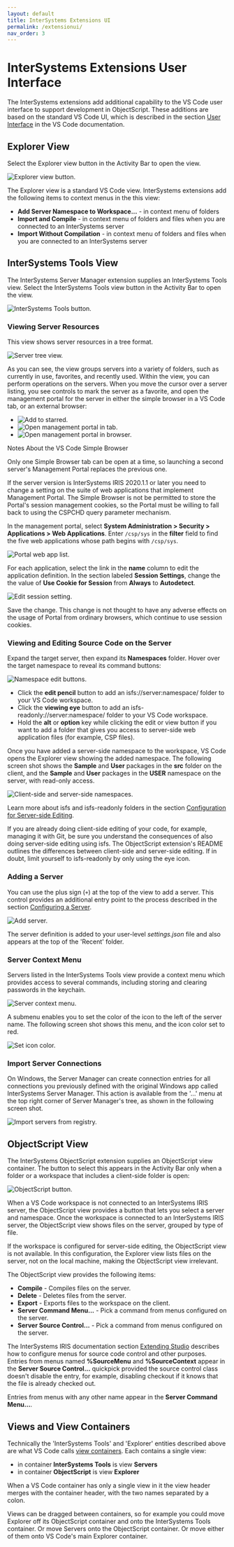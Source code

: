```yaml
---
layout: default
title: InterSystems Extensions UI
permalink: /extensionui/
nav_order: 3
---
```

# InterSystems Extensions User Interface

The InterSystems extensions add additional capability to the VS Code user interface to support development in ObjectScript. These additions are based on the standard VS Code UI, which is described in the section [User Interface](https://code.visualstudio.com/docs/getstarted/userinterface) in the VS Code documentation.

## Explorer View

Select the Explorer view button in the Activity Bar to open the view.

![Explorer view button.](../assets/images/explorer.png "explorer view button")

The Explorer view is a standard VS Code view. InterSystems extensions add the following items to context menus in the this view:

- **Add Server Namespace to Workspace...** - in context menu of folders
- **Import and Compile** - in context menu of folders and files when you are connected to an InterSystems server
- **Import Without Compilation** - in context menu of folders and files when you are connected to an InterSystems server

## InterSystems Tools View

The InterSystems Server Manager extension supplies an InterSystems Tools view. Select the InterSystems Tools view button in the Activity Bar to open the view.

![InterSystems Tools button.](../assets/images/intersystems-tools.png "intersystems tools button")

### Viewing Server Resources

This view shows server resources in a tree format.

![Server tree view.](../assets/images/server-tree-view.png "server tree view")

As you can see, the view groups servers into a variety of folders, such as currently in use, favorites, and recently used. Within the view, you can perform operations on the servers. When you move the cursor over a server listing, you see controls to mark the server as a favorite, and open the management portal for the server in either the simple browser in a VS Code tab, or an external browser:

- ![Add to starred.](../assets/images/add-to-starred.png "add to starred")
- ![Open management portal in tab.](../assets/images/management-portal-tab.png "open management portal the simple browser in VS Code")
- ![Open management portal in browser.](../assets/images/management-portal-browser.png "open management portal in browser")

Notes About the VS Code Simple Browser

Only one Simple Browser tab can be open at a time, so launching a second server's Management Portal replaces the previous one.

If the server version is InterSystems IRIS 2020.1.1 or later you need to change a setting on the suite of web applications that implement Management Portal. The Simple Browser is not be permitted to store the Portal's session management cookies, so the Portal must be willing to fall back to using the CSPCHD query parameter mechanism.

In the management portal, select **System Administration > Security > Applications > Web Applications**. Enter `/csp/sys` in the **filter** field to find the five web applications whose path begins with `/csp/sys`.

![Portal web app list.](../assets/images/five-web-apps.png "portal web app list")

For each application, select the link in the **name** column to edit the application definition. In the section labeled **Session Settings**, change the the value of **Use Cookie for Session** from **Always** to **Autodetect**. 

![Edit session setting.](../assets/images/edit-webapp.png "edit session setting")

Save the change. This change is not thought to have any adverse effects on the usage of Portal from ordinary browsers, which continue to use session cookies.

### Viewing and Editing Source Code on the Server

Expand the target server, then expand its **Namespaces**  folder. Hover over the target namespace to reveal its command buttons:

![Namespace edit buttons.](../assets/images/namespace-buttons.png "namespace edit buttons")

- Click the **edit pencil** button to add an isfs://server:namespace/ folder to your VS Code workspace.
- Click the **viewing eye** button to add an isfs-readonly://server:namespace/ folder to your VS Code workspace.
- Hold the **alt** or **option** key while clicking the edit or view button if you want to add a folder that gives you access to server-side web application files (for example, CSP files).

Once you have added a server-side namespace to the workspace, VS Code opens the Explorer view showing the added namespace. The following screen shot shows the **Sample** and **User** packages in the **src** folder on the client, and the **Sample** and **User** packages in the **USER** namespace on the server, with read-only access.

![Client-side and server-side namespaces.](../assets/images/client-server.png "client-side and server-side namespaces")

Learn more about isfs and isfs-readonly folders in the section [Configuration for Server-side Editing](../serverside).

If you are already doing client-side editing of your code, for example, managing it with Git, be sure you understand the consequences of also doing server-side editing using isfs. The ObjectScript extension's README outlines the differences between client-side and server-side editing. If in doubt, limit yourself to isfs-readonly by only using the eye icon.

### Adding a Server

You can use the plus sign (`+`) at the top of the view to add a server. This control provides an additional entry point to the process described in the section [Configuring a Server](../configuration/#config-server).

![Add server.](../assets/images/add-server.png "add server")

The server definition is added to your user-level *settings.json* file and also appears at the top of the 'Recent' folder.

### Server Context Menu

Servers listed in the InterSystems Tools view provide a context menu which provides access to several commands, including storing and clearing passwords in the keychain.

![Server context menu.](../assets/images/server-context-menu.png "server context menu")

A submenu enables you to set the color of the icon to the left of the server name. The following screen shot shows this menu, and the icon color set to red.

![Set icon color.](../assets/images/set-icon-color.png "set icon color")

### Import Server Connections

On Windows, the Server Manager can create connection entries for all connections you previously defined with the original Windows app called InterSystems Server Manager. This action is available from the '...' menu at the top right corner of Server Manager's tree, as shown in the following screen shot.

![Import servers from registry.](../assets/images/import-servers.png "import servers from registry")

## ObjectScript View

The InterSystems ObjectScript extension supplies an ObjectScript view container. The button to select this appears in the Activity Bar only when a folder or a workspace that includes a client-side folder is open:

![ObjectScript button.](../assets/images/objectscript.png "objectscript button")

When a VS Code workspace is not connected to an InterSystems IRIS server, the ObjectScript view provides a button that lets you select a server and namespace. Once the workspace is connected to an InterSystems IRIS server, the ObjectScript view shows files on the server, grouped by type of file.

If the workspace is configured for server-side editing, the ObjectScript view is not available. In this configuration, the Explorer view lists files on the server, not on the local machine, making the ObjectScript view irrelevant.

The ObjectScript view provides the following items:

- **Compile** - Compiles files on the server.
- **Delete** - Deletes files from the server.
- **Export** - Exports files to the workspace on the client.
- **Server Command Menu...** - Pick a command from menus configured on the server.
- **Server Source Control...** - Pick a command from menus configured on the server.

The InterSystems IRIS documentation section [Extending Studio](https://docs.intersystems.com/irislatest/csp/docbook/Doc.View.cls?KEY=ASC#ASC_Hooks_extending_studio ) describes how to configure menus for source code control and other purposes. Entries from menus named **%SourceMenu** and **%SourceContext** appear in the **Server Source Control...** quickpick provided the source control class doesn't disable the entry, for example, disabling checkout if it knows that the file is already checked out.

Entries from menus with any other name appear in the **Server Command Menu...**.

## Views and View Containers

Technically the 'InterSystems Tools' and 'Explorer' entities described above are what VS Code calls [view containers](https://code.visualstudio.com/api/extension-capabilities/extending-workbench#view-container). Each contains a single view:
- in container **InterSystems Tools** is view **Servers**
- in container **ObjectScript** is view **Explorer**

When a VS Code container has only a single view in it the view header merges with the container header, with the two names separated by a colon.

Views can be dragged between containers, so for example you could move Explorer off its ObjectScript container and onto the InterSystems Tools container. Or move Servers onto the ObjectScript container. Or move either of them onto VS Code's main Explorer container.
